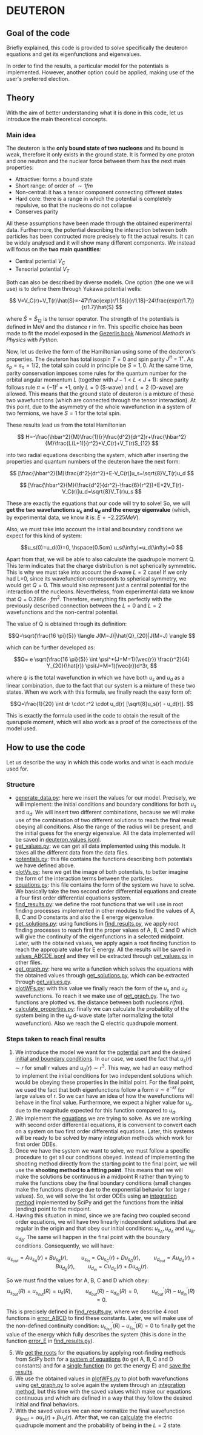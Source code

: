 # DEUTERON

## Goal of the code

Briefly explained, this code is provided to solve specifically the deuteron equations and get its eigenfunctions and eigenvalues.

In order to find the results, a particular model for the potentials is implemented. However, another option could be applied, making use of the user's preferred election.

## Theory

With the aim of better understanding what it is done in this code, let us introduce the main theoretical concepts.

### Main idea

The deuteron is the **only bound state of two nucleons** and its bound is weak, therefore it only exists in the ground state. It is formed by one proton and one neutron and the nuclear force between them has the next main properties: 
- Attractive: forms a bound state
- Short range: of order of $\sim 1fm$
- Non-central: it has a tensor component connecting different states
- Hard core: there is a range in which the potential is completely repulsive, so that the nucleons do not collapse
- Conserves parity 

All these assumptions have been made through the obtained experimental data. Furthermore, the potential describing the interaction between both particles has been contructed more precisely to fit the actual results. It can be widely analysed and it will show many different components. We instead will focus on the **two main quantities**:
- Central potential $V_C$
- Tensorial potential $V_T$

Both can also be described by diverse models. One option (the one we will use) is to define them through Yukawa potential wells:

$$ V=V_C(r)+V_T(r)\hat{S}=-47\frac{exp(r/1.18)}{r/1.18}-24\frac{exp(r/1.7)}{r/1.7}\hat{S}
$$

where $\hat{S}=\hat{S}_{12}$ is the tensor operator. The strength of the potentials is defined in MeV and the distance r in fm. This specific choice has been made to fit the model exposed in the [Gezerlis book](https://numphyspy.org) _Numerical Methods in Physics with Python_.

Now, let us derive the form of the Hamiltonian using some of the deuteron's properties. The deuteron has total isospin $T=0$ and spin parity $J^{\pi}=1^+$. As $s_p=s_n=1/2$, the total spin could in principle be $S=1,0$. At the same time, parity conservation imposes some rules for the quantum number for the orbital angular momentum $L$ (together with $J-1 < L < J+1$): since parity follows rule $\pi=(-1)^l=+1$, only $L=0$ (S-wave) and $L=2$ (D-wave) are allowed. This means that the ground state of deuteron is a mixture of these two wavefunctions (which are connected through the tensor interaction). At this point, due to the asymmetry of the whole wavefunction in a system of two fermions, we have $S=1$ for the total spin.

These results lead us from the total Hamiltonian

$$ H=-\frac{\hbar^2}{M}\frac{1}{r}\frac{d^2}{dr^2}r+\frac{\hbar^2}{M}\frac{L(L+1)}{r^2}+V_C(r)+V_T(r)S_{12}
$$

into two radial equations describing the system, which after inserting the properties and quantum numbers of the deuteron have the next form:

$$ [\frac{\hbar^2}{M}\frac{d^2}{dr^2}+E-V_C(r)]u_s=\sqrt{8}V_T(r)u_d
$$

$$ [\frac{\hbar^2}{M}(\frac{d^2}{dr^2}-\frac{6}{r^2})+E+2V_T(r)-V_C(r)]u_d=\sqrt{8}V_T(r)u_s
$$

These are exactly the equations that our code will try to solve! So, we will **get the two wavefunctions $u_s$ and $u_d$ and the energy eigenvalue** (which, by experimental data, we know it is: $E=-2.225 MeV$).

Also, we must take into account the initial and boundary conditions we expect for this kind of system:

$$u_s(0)=u_d(0)=0, \hspace{0.5cm} u_s(\infty)=u_d(\infty)=0
$$

Apart from that, we will be able to also calculate the quadrupole moment Q. This term indicates that the charge distribution is not spherically symmetric. This is why we must take into account the d-wave $L=2$ case! If we only had L=0, since its wavefunction corresponds to spherical symmetry, we would get $Q=0$. This would also represent just a central potential for the interaction of the nucleons. Nevertheless, from experimental data we know that $Q=0.286e \cdot fm^2$. Therefore, everything fits perfectly with the previously described connection between the $L=0$ and $L=2$ wavefunctions and the non-central potential.

The value of Q is obtained through its definition:

$$Q=\sqrt{\frac{16 \pi}{5}} \langle J(M=J)|\hat{Q}_{20}|J(M=J) \rangle
$$

which can be further developed as:

$$Q= e \sqrt{\frac{16 \pi}{5}} \int \psi^*(J=M=1)(\vec{r}) \frac{r^2}{4} Y_{20}(\hat{r}) \psi(J=M=1)(\vec{r})d^3r,
$$

where $\psi$ is the total wavefunction in which we have both $u_s$ and $u_d$ as a linear combination, due to the fact that our system is a mixture of these two states. When we work with this formula, we finally reach the easy form of:

$$Q=\frac{1}{20} \int dr \cdot r^2 \cdot u_d(r) [\sqrt{8}u_s(r) - u_d(r)].
$$

This is exactly the formula used in the code to obtain the result of the quarupole moment, which will also work as a proof of the correctness of the model used.

## How to use the code

Let us describe the way in which this code works and what is each module used for.

### Structure
- [generate_data.py](generate_data.py): here we insert the values for our model. Precisely, we will implement: the initial conditions and boundary conditions for both $u_s$ and $u_d$. We will insert two different combinations, because we will make use of the combination of two different solutions to reach the final result obeying all conditions. Also the range of the radius will be present, and the initial guess for the energy eigenvalue. All the data implemented will be saved in [deuteron_values.jsonl](deuteron_values.jsonl).
- [get_values.py](get_values.py): we can get all data implemented using this module. It takes all the different data from the data files.
- [potentials.py](potentials.py): this file contains the functions describing both potentials we have defined above.
- [plotVs.py](plotVs.py): here we get the image of both potentials, to better imagine the form of the interaction terms between the particles.
- [equations.py](equations.py): this file contains the form of the system we have to solve. We basically take the two second order differential equations and create a four first order differential equations system.
- [find_results.py](find_results.py): we define the root functions that we will use in root finding processes implemented in other modules to find the values of A, B, C and D constants and also the E energy eigenvalue.
- [get_solutions.py](get_solutions.py): using functions in [find_results.py](find_results.py), we apply root finding processes to reach first the proper values of A, B, C and D which will give the continuity of the eigenfunctions in a selected midpoint. Later, with the obtained values, we apply again a root finding function to reach the appropiate value for E energy. All the results will be saved in [values_ABCDE.jsonl](values_ABCDE.jsonl) and they will be extracted through [get_values.py](get_values.py) in other files.
- [get_graph.py](get_graph.py): here we write a function which solves the equations with the obtained values through [get_solutions.py](get_solutions.py), which can be extracted through [get_values.py](get_values.py).
- [plotWFs.py](plotWFs.py): with this value we finally reach the form of the $u_s$ and $u_d$ wavefunctions. To reach it we make use of [get_graph.py](get_graph.py). The two functions are plotted vs. the distance between both nucleons $r (fm)$.
- [calculate_properties.py](calculate_properties.py): finally we can calculate the probability of the system being in the $u_d$ d-wave state (after normalizing the total wavefunction). Also we reach the Q electric quadrupole moment.

### Steps taken to reach final results

1. We introduce the model we want for the [potential](potentials.py) part and the desired [initial and boundary conditions](generate_data.py). In our case, we used the fact that $u_s(r) \sim r$ for small r values and $u_d(r) \sim r^3$. This way, we had an easy method to implement the initial conditions for two independent solutions which would be obeying these properties in the initial point. For the final point, we used the fact that both eigenfunctions follow a form $u \sim e^{-kr}$ for large values of r. So we can have an idea of how the wavefunctions will behave in the final value. Furthermore, we expect a higher value for $u_s$, due to the magnitude expected for this function compared to $u_d$.
2. We implement the [equations](equations.py) we are trying to solve. As we are working with second order differential equations, it is convenient to convert each on a system on two first order differential equations. Later, this systems will be ready to be solved by many integration methods which work for first order ODEs.
3. Once we have the system we want to solve, we must follow a specific procedure to get all our conditions obeyed. Instead of implementing the shooting method directly from the starting point to the final point, we will use the **shooting method to a fitting point**. This means that we will make the solutions be continuous in a midpoint R rather than trying to make the functions obey the final boundary conditions (small changes make the functions diverge due to the exponential behavior for large r values). So, we will solve the 1st order ODEs using an [integration method](https://docs.scipy.org/doc/scipy/reference/generated/scipy.integrate.solve_ivp.html) implemented by SciPy and get the functions from the initial (ending) point to the midpoint.
4. Having this situation in mind, since we are facing two coupled second order equations, we will have two linearly independent solutions that are regular in the origin and that obey our initial conditions: $u_{s_A}, u_{d_A}$ and $u_{s_B}, u_{d_B}$. The same will happen in the final point with the boundary conditions. Consequently, we will have:

$$u_{s_{out}}=A u_{s_A}(r)+Bu_{s_B}(r), \hspace{1cm} u_{s_{in}}=C u_{s_C}(r)+Du_{s_D}(r), \hspace{1cm} u_{d_{out}}=A u_{d_A}(r)+Bu_{d_B}(r), \hspace{1cm} u_{d_{in}}=C u_{d_C}(r)+Du_{d_D}(r).
$$

So we must find the values for A, B, C and D which obey:
$$u_{s_{out}}(R)=u_{s_{out}}(R)=u_s(R), \hspace{1cm} u_{d_{out}}(R)-u_{d_{in}}(R)=0, \hspace{1cm} u_{d_{out}}^{'}(R)-u_{d_{in}}^{'}(R)=0.
$$

This is precisely defined in [find_results.py](find_results.py), where we describe 4 root functions in [error_ABCD](error_ABCD) to find these constants. Later, we will make use of the non-defined continuity condition: $u_{s_{out}}^{'}(R)-u_{s_{in}}^{'}(R)=0$ to finally get the value of the energy which fully describes the system (this is done in the function [error_E](error_E) in [find_results.py](find_results.py)). 

5. We [get the roots](get_solutions.py) for the equations by applying root-finding methods from SciPy both for a [system of equations](https://docs.scipy.org/doc/scipy/reference/generated/scipy.optimize.root.html) (to get A, B, C and D constants) and for a [single function](https://docs.scipy.org/doc/scipy/reference/generated/scipy.optimize.root_scalar.html) (to get the energy E) and [save the results](values_ABCDE.jsonl).
6. We use the obtained values in [plotWFs.py](plotWFs.py) to plot both wavefunctions using [get_graph.py](get_graph.py) to solve again the system through an [integration method](https://docs.scipy.org/doc/scipy/reference/generated/scipy.integrate.solve_ivp.html), but this time with the saved values which make our equations continuous and which are defined in a way that they follow the desired initial and final behaviors.
7. With the saved values we can now normalize the final wavefunction $\psi_{final}= \alpha u_s(r) + \beta u_d(r)$. After that, we can [calculate](calculate_properties.py) the electric quadrupole moment and the probability of being in the $L=2$ state.

